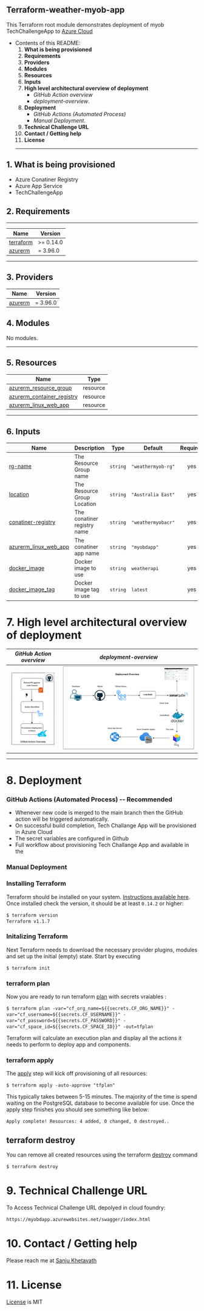 ## **Terraform-weather-myob-app**

This Terraform root module demonstrates deployment of myob TechChallengeApp to [Azure Cloud](https://login.microsoftonline.com/)

- Contents of this README:
  1. **What is being provisioned**
  2. **Requirements**
  3. **Providers**
  4. **Modules**
  5. **Resources**
  6. **Inputs**
  7. **High level architectural overview of deployment**
      - *GitHub Action overview*
      - *deployment-overview*. 
  8. **Deployment**
      - *GitHub Actions (Automated Process)*
      - *Manual Deployment*. 
  9. **Technical Challenge URL**
  10. **Contact / Getting help**
  11. **License**
  ---
## 1. What is being provisioned
- Azure Conatiner Registry
- Azure App Service
- TechChallengeApp 
## 2. Requirements
---
| Name | Version |
|------|---------|
| <a name="requirement_terraform"></a> [terraform](#requirement\_terraform) | >= 0.14.0 |
| <a name="requirement_terraform"></a> [azurerm](#requirement\_azurerm) | = 3.96.0 |
---
## 3. Providers

| Name | Version |
|------|---------|
| <a name="requirement_terraform"></a> [azurerm](#requirement\_azurerm) | = 3.96.0 |

## 4. Modules

No modules.

---
## 5. Resources

| Name | Type |
|------|------|
| [azurerm_resource_group](https://registry.terraform.io/providers/hashicorp/azurerm/latest/docs/resources/resource_group) | resource |
| [azurerm_container_registry](https://registry.terraform.io/providers/hashicorp/azurerm/latest/docs/resources/container_registry) | resource |
| [azurerm_linux_web_app](https://registry.terraform.io/providers/hashicorp/azurerm/latest/docs/resources/app_service) | resource |
---
## 6. Inputs

| Name | Description | Type | Default | Required |
|------|-------------|------|---------|:--------:|
| <a name="input_rg-name"></a> [rg-name](#input\_azurerm\_api) | The Resource Group name | `string` | `"weathermyob-rg"` | yes |
| <a name="input_location"></a> [location](#input\_azurerm\_app\_name) | The Resource Group Location | `string` | `"Australia East"` | yes |
| <a name="input_container-registry"></a> [conatiner-registry](#input\_azurerm\_app\_name) | The conatiner registry name | `string` | `"weathermyobacr"` | yes |
| <a name="input_container-app"></a> [azurerm_linux_web_app](#input\_azurerm\_app\_name) | The conatiner app name | `string` | `"myobdapp"` | yes |
| <a name="input_docker_image"></a> [docker\_image](#input\_docker_image) | Docker image to use | `string` | `weatherapi` | yes |
| <a name="input_docker_image_tag"></a> [docker_image_tag](#input\_docker_image_tag) | Docker image tag to use | `string` | `latest` | yes |

# 7. High level architectural overview of deployment


| *GitHub Action overview* | *deployment-overview* |
|------|------|
| ![Actions](resources/github-actions-overview.PNG) | ![deployment](resources/deployment-overview.PNG)
---
# 8. Deployment
### GitHub Actions (Automated Process) -- Recommended
- Whenever new code is merged to the main branch then the GitHub action will be triggered automatically.
- On successful build completion, Tech Challange App will be provisioned in Azure Cloud
- The secret variables are configured in Github
- Full workflow about provisioning Tech Challange App and available in the [](.github/workflows/build.yml)
### Manual Deployment

### Installing Terraform
Terraform should be installed on your system. [Instructions available here](https://learn.hashicorp.com/tutorials/terraform/install-cli). Once installed check the version, it should be at least `0.14.2` or higher:

```shell
$ terraform version
Terraform v1.1.7
```
### Initalizing Terraform
Next Terraform needs to download the necessary provider plugins, modules and set up the initial (empty) state. Start by executing

```shell
$ terraform init
```
### terraform plan 
Now you are ready to run terraform [plan](https://www.terraform.io/docs/commands/plan.html) with secrets vraiables :

```shell
$ terraform plan -var="cf_org_name=${{secrets.CF_ORG_NAME}}" -var="cf_username=${{secrets.CF_USERNAME}}" -var="cf_password=${{secrets.CF_PASSWORD}}" -var="cf_space_id=${{secrets.CF_SPACE_ID}}" -out=tfplan
```
Terraform will calculate an execution plan and display all the actions it needs to perform to deploy app and components.

### terraform apply
The [apply](https://www.terraform.io/docs/commands/apply.html) step will kick off provisioning of all resources:

```shell
$ terraform apply -auto-approve "tfplan"
```

This typically
takes between 5-15 minutes. The majority of the time is spend waiting on the PostgreSQL database to become available for use.
Once the apply step finishes you should see something like below:

```shell
Apply complete! Resources: 4 added, 0 changed, 0 destroyed..
```
## terraform destroy
You can remove all created resources using the terraform [destroy](https://www.terraform.io/docs/commands/destroy.html) command

```shell
$ terraform destroy
```
# 9. Technical Challenge URL

To Access Technical Challenge URL depolyed in cloud foundry:

```shell
https://myobdapp.azurewebsites.net/swagger/index.html
```
# 10. Contact / Getting help
Please reach me at  [Sanju Khetavath](mailto:rathodsanju399@gmail.com)

# 11. License
[License](./LICENSE.md) is MIT
<!-- BEGIN_TF_DOCS -->